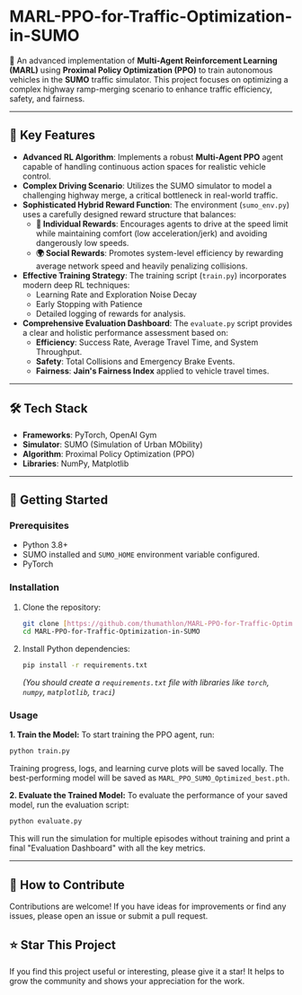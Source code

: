 # MARL-PPO-for-Traffic-Optimization-in-SUMO

🚗 An advanced implementation of **Multi-Agent Reinforcement Learning (MARL)** using **Proximal Policy Optimization (PPO)** to train autonomous vehicles in the **SUMO** traffic simulator. This project focuses on optimizing a complex highway ramp-merging scenario to enhance traffic efficiency, safety, and fairness.


---

## 🌟 Key Features

* **Advanced RL Algorithm**: Implements a robust **Multi-Agent PPO** agent capable of handling continuous action spaces for realistic vehicle control.
* **Complex Driving Scenario**: Utilizes the SUMO simulator to model a challenging highway merge, a critical bottleneck in real-world traffic.
* **Sophisticated Hybrid Reward Function**: The environment (`sumo_env.py`) uses a carefully designed reward structure that balances:
    * **🚗 Individual Rewards**: Encourages agents to drive at the speed limit while maintaining comfort (low acceleration/jerk) and avoiding dangerously low speeds.
    * **🌍 Social Rewards**: Promotes system-level efficiency by rewarding average network speed and heavily penalizing collisions.
* **Effective Training Strategy**: The training script (`train.py`) incorporates modern deep RL techniques:
    * Learning Rate and Exploration Noise Decay
    * Early Stopping with Patience
    * Detailed logging of rewards for analysis.
* **Comprehensive Evaluation Dashboard**: The `evaluate.py` script provides a clear and holistic performance assessment based on:
    * **Efficiency**: Success Rate, Average Travel Time, and System Throughput.
    * **Safety**: Total Collisions and Emergency Brake Events.
    * **Fairness**: **Jain's Fairness Index** applied to vehicle travel times.

---

## 🛠️ Tech Stack

* **Frameworks**: PyTorch, OpenAI Gym
* **Simulator**: SUMO (Simulation of Urban MObility)
* **Algorithm**: Proximal Policy Optimization (PPO)
* **Libraries**: NumPy, Matplotlib

---

## 🚀 Getting Started

### Prerequisites

* Python 3.8+
* SUMO installed and `SUMO_HOME` environment variable configured.
* PyTorch

### Installation

1.  Clone the repository:
    ```bash
    git clone [https://github.com/thumathlon/MARL-PPO-for-Traffic-Optimization-in-SUMO.git](https://github.com/thumathlon/MARL-PPO-for-Traffic-Optimization-in-SUMO.git)
    cd MARL-PPO-for-Traffic-Optimization-in-SUMO
    ```
2.  Install Python dependencies:
    ```bash
    pip install -r requirements.txt
    ```
    *(You should create a `requirements.txt` file with libraries like `torch`, `numpy`, `matplotlib`, `traci`)*

### Usage

**1. Train the Model:**
To start training the PPO agent, run:
```bash
python train.py
```
Training progress, logs, and learning curve plots will be saved locally. The best-performing model will be saved as `MARL_PPO_SUMO_Optimized_best.pth`.

**2. Evaluate the Trained Model:**
To evaluate the performance of your saved model, run the evaluation script:
```bash
python evaluate.py
```
This will run the simulation for multiple episodes without training and print a final "Evaluation Dashboard" with all the key metrics.

---

## 🙏 How to Contribute

Contributions are welcome! If you have ideas for improvements or find any issues, please open an issue or submit a pull request.

## ⭐ Star This Project

If you find this project useful or interesting, please give it a star! It helps to grow the community and shows your appreciation for the work.
